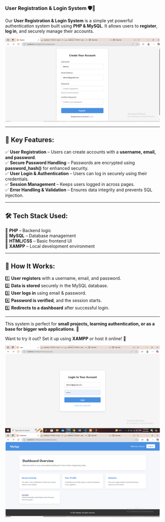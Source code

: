 ### **User Registration & Login System** 🛡️🔐  

Our **User Registration & Login System** is a simple yet powerful authentication system built using **PHP & MySQL**. It allows users to **register**, **log in**, and securely manage their accounts.  

![User Registration Form](images/Screenshotregister.png)




---

## 🌟 **Key Features:**  
✅ **User Registration** – Users can create accounts with a **username, email, and password**.  
✅ **Secure Password Handling** – Passwords are encrypted using **password_hash()** for enhanced security.  
✅ **User Login & Authentication** – Users can log in securely using their credentials.  
✅ **Session Management** – Keeps users logged in across pages.  
✅ **Error Handling & Validation** – Ensures data integrity and prevents SQL injection.  

---

## 🛠️ **Tech Stack Used:**  
🔹 **PHP** – Backend logic  
🔹 **MySQL** – Database management  
🔹 **HTML/CSS** – Basic frontend UI  
🔹 **XAMPP** – Local development environment  

---

## 🚀 **How It Works:**  
1️⃣ **User registers** with a username, email, and password.  
2️⃣ **Data is stored** securely in the MySQL database.  
3️⃣ **User logs in** using email & password.  
4️⃣ **Password is verified**, and the session starts.  
5️⃣ **Redirects to a dashboard** after successful login.  

---

This system is perfect for **small projects, learning authentication, or as a base for bigger web applications**. 🎯  

Want to try it out? Set it up using **XAMPP** or host it online! 🚀

![User Registration Form](images/Screenshotlogin.png)
![User Registration Form](images/Screenshotdash.png)


